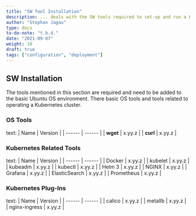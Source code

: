 ```yaml
---
title: "SW Tool Installation"
description: ... deals with the SW tools required to set-up and run a Kubernetes cluster on an Ubuntu platform.
author: "Stephan Jagau"
type: docs
to-do-note: "t.b.d."
date: "2021-09-07"
weight: 10
draft: true
tags: ["configuration", "deployment"]
---
```

## SW Installation
The tools mentioned in this section are required and need to be added to the basic Ubuntu OS environment. There basic OS tools and tools related to operating a Kubernetes cluster.

### OS Tools
text:
| Name | Version |
| ------ | ------ |
| **wget** | x.yy.z |
| **curl** | x.yy.z |

### Kubernetes Related Tools
text:
| Name | Version |
| ------ | ------ |
| Docker | x.yy.z |	
| kubelet | x.yy.z |
| kubeadm | x.yy.z |
| kubectl | x.yy.z |
| Helm 3 | x.yy.z |
| NGINX | x.yy.z |
| Grafana | x.yy.z |
| ElasticSearch | x.yy.z |
| Prometheus | x.yy.z |

### Kubernetes Plug-Ins
text:
| Name | Version |
| ------ | ------ |
| calico | x.yy.z |	
| metallb | x.yy.z |	
| nginx-ingress | x.yy.z |


